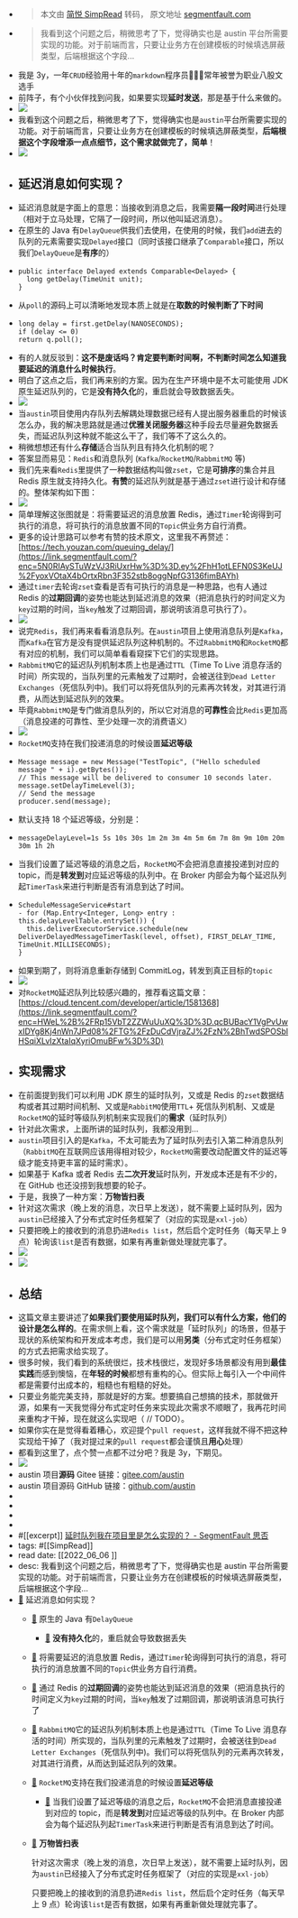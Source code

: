- > 本文由 [简悦 SimpRead](http://ksria.com/simpread/) 转码， 原文地址 [segmentfault.com](https://segmentfault.com/a/1190000041941550)
- > 我看到这个问题之后，稍微思考了下，觉得确实也是 austin 平台所需要实现的功能。对于前端而言，只要让业务方在创建模板的时候填选屏蔽类型，后端根据这个字段...
- 我是 3y，一年`CRUD`经验用十年的`markdown`程序员👨🏻‍💻常年被誉为职业八股文选手
- 前阵子，有个小伙伴找到问我，如果要实现**延时发送**，那是基于什么来做的。
- ![](https://segmentfault.com/img/remote/1460000041941552)
- 我看到这个问题之后，稍微思考了下，觉得确实也是`austin`平台所需要实现的功能。对于前端而言，只要让业务方在创建模板的时候填选屏蔽类型，**后端根据这个字段增添一点点细节，这个需求就做完了，简单**！
- ![](https://segmentfault.com/img/remote/1460000041941553)
- 延迟消息如何实现？
  ---------
- 延迟消息就是字面上的意思：当接收到消息之后，我需要**隔一段时间**进行处理（相对于立马处理，它隔了一段时间，所以他叫延迟消息）。
- 在原生的 Java 有`DelayQueue`供我们去使用，在使用的时候，我们`add`进去的队列的元素需要实现`Delayed`接口（同时该接口继承了`Comparable`接口，所以我们`DelayQueue`是**有序**的）
- ```
  public interface Delayed extends Comparable<Delayed> {
    long getDelay(TimeUnit unit);
  }
  ```
- 从`poll`的源码上可以清晰地发现本质上就是在**取数的时候判断了下时间**
- ```
  long delay = first.getDelay(NANOSECONDS);
  if (delay <= 0)
  return q.poll();
  ```
- 有的人就反驳到：**这不是废话吗？肯定要判断时间啊，不判断时间怎么知道我要延迟的消息什么时候执行**。
- 明白了这点之后，我们再来别的方案。因为在生产环境中是不太可能使用 JDK 原生延迟队列的，它是**没有持久化**的，重启就会导致数据丢失。
- ![](https://segmentfault.com/img/remote/1460000041941554)
- 当`austin`项目使用内存队列去解耦处理数据已经有人提出服务器重启的时候该怎么办，我的解决思路就是通过**优雅关闭服务器**这种手段去尽量避免数据丢失，而延迟队列这种就不能这么干了，我们等不了这么久的。
- 稍微想想还有什么**存储**适合当队列且有持久化机制的呢？
- 答案显而易见：`Redis`和消息队列 (`Kafka`/`RocketMQ`/`RabbmitMQ` 等)
- 我们先来看`Redis`里提供了一种数据结构叫做`zset`，它是**可排序**的集合并且 Redis 原生就支持持久化。**有赞**的延迟队列就是基于通过`zset`进行设计和存储的。整体架构如下图：
- ![](https://segmentfault.com/img/remote/1460000041941555)
- 简单理解这张图就是：将需要延迟的消息放置 Redis，通过`Timer`轮询得到可执行的消息，将可执行的消息放置不同的`Topic`供业务方自行消费。
- 更多的设计思路可以参考有赞的技术原文，这里我不再赘述：[https://tech.youzan.com/queuing_delay/](https://link.segmentfault.com/?enc=5N0RIAySTuWzVJ3RiUxrHw%3D%3D.ey%2FhH1otLEFN0S3KeUJ%2FyoxVOtaX4bOrtxRbn3F352stb8oggNpfG3136fimBAYh)
- 通过`timer`去轮询`zset`查看是否有可执行的消息是一种思路，也有人通过 Redis 的**过期回调**的姿势也能达到延迟消息的效果（把消息执行的时间定义为`key`过期的时间，当`key`触发了过期回调，那说明该消息可执行了）。
- ![](https://segmentfault.com/img/remote/1460000041941556)
- 说完`Redis`，我们再来看看消息队列。在`austin`项目上使用消息队列是`Kafka`，而`Kafka`在官方是没有提供延迟队列这种机制的。不过`RabbmitMQ`和`RocketMQ`都有对应的机制，我们可以简单看看窥探下它们的实现思路。
- `RabbmitMQ`它的延迟队列机制本质上也是通过`TTL`（Time To Live 消息存活的时间）所实现的，当队列里的元素触发了过期时，会被送往到`Dead Letter Exchanges`（死信队列中)。我们可以将死信队列的元素再次转发，对其进行消费，从而达到延迟队列的效果。
- 毕竟`RabbmitMQ`是专门做消息队列的，所以它对消息的**可靠性**会比`Redis`更加高（消息投递的可靠性、至少处理一次的消费语义）
- ![](https://segmentfault.com/img/remote/1460000041941557)
- `RocketMQ`支持在我们投递消息的时候设置**延迟等级**
- ```
  Message message = new Message("TestTopic", ("Hello scheduled message " + i).getBytes());
  // This message will be delivered to consumer 10 seconds later.
  message.setDelayTimeLevel(3);
  // Send the message
  producer.send(message);
  ```
- 默认支持 18 个延迟等级，分别是：
- ```
  messageDelayLevel=1s 5s 10s 30s 1m 2m 3m 4m 5m 6m 7m 8m 9m 10m 20m 30m 1h 2h
  ```
- 当我们设置了延迟等级的消息之后，`RocketMQ`不会把消息直接投递到对应的 topic，而是**转发到**对应延迟等级的队列中。在 Broker 内部会为每个延迟队列起`TimerTask`来进行判断是否有消息到达了时间。
- ```
  ScheduleMessageService#start
  - for (Map.Entry<Integer, Long> entry : this.delayLevelTable.entrySet()) {
    this.deliverExecutorService.schedule(new DeliverDelayedMessageTimerTask(level, offset), FIRST_DELAY_TIME, TimeUnit.MILLISECONDS);
  }
  ```
- 如果到期了，则将消息重新存储到 CommitLog，转发到真正目标的`topic`
- ![](https://segmentfault.com/img/remote/1460000041941558)
- 对`RocketMQ`延迟队列比较感兴趣的，推荐看这篇文章：[https://cloud.tencent.com/developer/article/1581368](https://link.segmentfault.com/?enc=HWeL%2B%2FRp15VbT2ZZWuUuXQ%3D%3D.qcBUBacY1VgPvUwxIDYg8Kj4nWn7JPd08%2FTG%2FzDuCdVjraZJ%2FzN%2BhTwdSPOSblHSqiXLvIzXtaIqXyriOmuBFw%3D%3D)
- 实现需求
  ----
- 在前面提到我们可以利用 JDK 原生的延时队列，又或是 Redis 的`zset`数据结构或者其过期时间机制、又或是`RabbitMQ`使用`TTL`+ 死信队列机制、又或是`RocketMQ`的延时等级队列机制来实现我们的**需求**（延时队列）
- 针对此次需求，上面所讲的延时队列，我都没用到...
- `austin`项目引入的是`Kafka`，不太可能去为了延时队列去引入第二种消息队列（`RabbitMQ`在互联网应该用得相对较少，`RocketMQ`需要改动配置文件的延迟等级才能支持更丰富的延时需求）。
- 如果基于 Kafka 或者 Redis 去**二次开发**延时队列，开发成本还是有不少的，在 GitHub 也还没捞到我想要的轮子。
- 于是，我换了一种方案：**万物皆扫表**
- 针对这次需求（晚上发的消息，次日早上发送），就不需要上延时队列，因为`austin`已经接入了分布式定时任务框架了（对应的实现是`xxl-job`）
- 只要把晚上的接收到的消息扔进`Redis list`，然后启个定时任务（每天早上 9 点）轮询该`list`是否有数据，如果有再重新做处理就完事了。
- ![](https://segmentfault.com/img/remote/1460000041941559)
- ![](https://segmentfault.com/img/remote/1460000041941560)
- 总结
  --
- 这篇文章主要讲述了**如果我们要使用延时队列，我们可以有什么方案，他们的设计是怎么样的**。在需求侧上看，这个需求就是「延时队列」的场景，但基于现状的系统架构和开发成本考虑，我们是可以用**另类**（分布式定时任务框架）的方式去把需求给实现了。
- 很多时候，我们看到的系统很烂，技术栈很烂，发现好多场景都没有用到**最佳实践**而感到懊恼，在**年轻的时候**都想有重构的心。但实际上每引入一个中间件都是需要付出成本的，粗糙也有粗糙的好处。
- 只要业务能完美支持，那就是好的方案。想要搞自己想搞的技术，那就做开源，如果有一天我觉得分布式定时任务来实现此次需求不顺眼了，我再花时间来重构才干掉，现在就这么实现吧（ // TODO）。
- 如果你实在是觉得看着糟心，欢迎提个`pull request`，这样我就不得不把这种实现给干掉了（我对提过来的`pull request`都会谨慎且**用心**处理）
- 都看到这里了，点个赞一点都不过分吧？我是 3y，下期见。
- ![](https://segmentfault.com/img/remote/1460000041623059)
- austin 项目**源码** Gitee 链接：[gitee.com/austin](https://link.segmentfault.com/?enc=6wtARQWh%2Fv1Za%2FwlTyPp9A%3D%3D.8RmeXtaYkyrfw1jtqNqDcII%2F7aqVZYKRgAqWGKmR4XLOjZr4YiiVkZaIm%2FKn5h2nDXuxv4wiQtXZEQaq8pgNGg5%2BLHhGy8qqPeQ7HjZNRMU%3D "https://gitee.com/zhongfucheng/austin")
- austin 项目源码 GitHub 链接：[github.com/austin](https://link.segmentfault.com/?enc=G4fnkd9DjilvuvF3%2Fibd1g%3D%3D.NBmtzbkn1mibPkr3iCKHd34TGiFK%2B5Inc9l4tTId%2B6KAaNgUGaDKxP5wTSrSha8yiPhcH1qjNYgVYjXzLMGF3kVifb58w2RpPCyF9oYekJhDGogMTmvJzQbFK%2FABYdsI "https://github.com/ZhongFuCheng3y/austin")
-
-
-
-
- #[[excerpt]] [延时队列我在项目里是怎么实现的？ - SegmentFault 思否](https://segmentfault.com/a/1190000041941550)
- tags: #[[SimpRead]]
- read date: [[2022_06_06  ]]
- desc: 我看到这个问题之后，稍微思考了下，觉得确实也是 austin 平台所需要实现的功能。对于前端而言，只要让业务方在创建模板的时候填选屏蔽类型，后端根据这个字段...
- [📌](<http://localhost:7026/reading/5?title=延时队列我在项目里是怎么实现的？ - SegmentFault 思否#id=1654506226374>)  延迟消息如何实现？
	- [📌](<http://localhost:7026/reading/5?title=延时队列我在项目里是怎么实现的？ - SegmentFault 思否#id=1654506240047>)  原生的 Java 有`DelayQueue`
		- [📌](<http://localhost:7026/reading/5?title=延时队列我在项目里是怎么实现的？ - SegmentFault 思否#id=1654506283512>)  **没有持久化**的，重启就会导致数据丢失
	- [📌](<http://localhost:7026/reading/5?title=延时队列我在项目里是怎么实现的？ - SegmentFault 思否#id=1654506302496>)  将需要延迟的消息放置 Redis，通过`Timer`轮询得到可执行的消息，将可执行的消息放置不同的`Topic`供业务方自行消费。
	- [📌](<http://localhost:7026/reading/5?title=延时队列我在项目里是怎么实现的？ - SegmentFault 思否#id=1654506314402>)  通过 Redis 的**过期回调**的姿势也能达到延迟消息的效果（把消息执行的时间定义为`key`过期的时间，当`key`触发了过期回调，那说明该消息可执行了
	- [📌](<http://localhost:7026/reading/5?title=延时队列我在项目里是怎么实现的？ - SegmentFault 思否#id=1654506376943>)  `RabbmitMQ`它的延迟队列机制本质上也是通过`TTL`（Time To Live 消息存活的时间）所实现的，当队列里的元素触发了过期时，会被送往到`Dead Letter Exchanges`（死信队列中)。我们可以将死信队列的元素再次转发，对其进行消费，从而达到延迟队列的效果。
	- [📌](<http://localhost:7026/reading/5?title=延时队列我在项目里是怎么实现的？ - SegmentFault 思否#id=1654506389609>)  `RocketMQ`支持在我们投递消息的时候设置**延迟等级**
		- [📌](<http://localhost:7026/reading/5?title=延时队列我在项目里是怎么实现的？ - SegmentFault 思否#id=1654507013701>)  当我们设置了延迟等级的消息之后，`RocketMQ`不会把消息直接投递到对应的 topic，而是**转发到**对应延迟等级的队列中。在 Broker 内部会为每个延迟队列起`TimerTask`来进行判断是否有消息到达了时间。
	- [📌](<http://localhost:7026/reading/5?title=延时队列我在项目里是怎么实现的？ - SegmentFault 思否#id=1654507033644>)  **万物皆扫表**
	  
	  针对这次需求（晚上发的消息，次日早上发送），就不需要上延时队列，因为`austin`已经接入了分布式定时任务框架了（对应的实现是`xxl-job`）
	  
	  只要把晚上的接收到的消息扔进`Redis list`，然后启个定时任务（每天早上 9 点）轮询该`list`是否有数据，如果有再重新做处理就完事了。